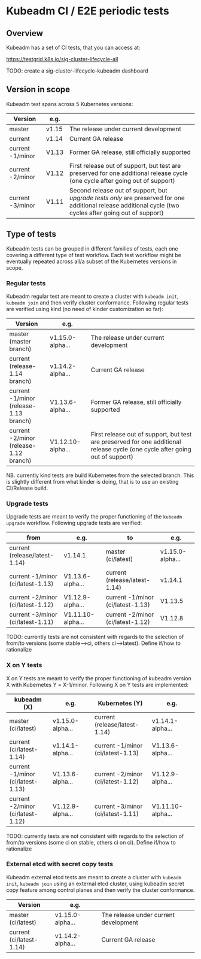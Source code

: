 # Kubeadm CI / E2E periodic tests

## Overview

Kubeadm has a set of CI tests, that you can access at:

<https://testgrid.k8s.io/sig-cluster-lifecycle-all>

TODO: create a sig-cluster-lifecycle-kubeadm dashboard

## Version in scope

Kubeadm test spans across 5 Kubernetes versions:

| Version          | e.g.   |                                                              |
| ---------------- | ------ | ------------------------------------------------------------ |
| master           | v1.15  | The release under current development                        |
| current          | v1.14  | Current GA release                                           |
| current -1/minor | V1.13  | Former GA release, still officially supported                |
| current -2/minor | V1.12  | First release out of support, but test are preserved for one additional release cycle (one cycle after going out of support) |
| current -3/minor | V1.11  | Second release out of support, but _upgrade tests only_ are preserved for one additional release additional cycle (two cycles after going out of support) |

## Type of tests

Kubeadm tests can be grouped in different families of tests, each one covering a different type of test workflow. Each test workflow
might be eventually repeated across all/a subset of the Kubernetes versions in scope.

### Regular tests

Kubeadm regular test are meant to create a cluster with `kubeadm init`, `kubeadm join` and then verify cluster
conformance. Following regular tests are verified using kind (no need of kinder customization so far):

| Version          | e.g.   |                                                              |
| ---------------- | ------ | ------------------------------------------------------------ |
| master<br />(master branch) | v1.15.0-alpha...  | The release under current development                        |
| current<br />(release-1.14 branch) | v1.14.2-alpha...  | Current GA release                                           |
| current -1/minor<br />(release-1.13 branch)  | V1.13.6-alpha...  | Former GA release, still officially supported                |
| current -2/minor<br />(release-1.12 branch)  | V1.12.10-alpha...  | First release out of support, but test are preserved for one additional release cycle (one cycle after going out of support) |

NB. currently kind tests are build Kubernetes from the selected branch. This is slightly different from what
kinder is doing, that is to use an existing CI/Release build.

### Upgrade tests

Upgrade tests are meant to verify the proper functioning of the `kubeadm upgrade` workflow. Following upgrade tests are verified:

| from                                         | e.g.              | to                                     | e.g.             |
| -------------------------------------------- | ----------------- | -------------------------------------- | ---------------- |
| current<br />(release/latest-1.14)                | v1.14.1           | master<br />(ci/latest)                | v1.15.0-alpha... |
| current -1/minor<br />(ci/latest-1.13) | V1.13.6-alpha...  | current<br />(release/latest-1.14)     | v1.14.1          |
| current -2/minor<br />(ci/latest-1.12)       | V1.12.9-alpha...  | current -1/minor<br />(ci/latest-1.13) | V1.13.5          |
| current -3/minor<br />(ci/latest-1.11)       | V1.11.10-alpha... | current -2/minor<br />(ci/latest-1.12) | V1.12.8          |

TODO: currently tests are not consistent with regards to the selection of from/to versions (some stable-->ci,
others ci-->latest). Define if/how to rationalize

### X on Y tests

X on Y tests are meant to verify the proper functioning of kubeadm version X with Kubernetes Y = X-1/minor. Following X on Y tests are implemented:

| kubeadm (X)                            | e.g.             | Kubernetes (Y)                         | e.g.              |
| -------------------------------------- | ---------------- | -------------------------------------- | ----------------- |
| master<br />(ci/latest)                | v1.15.0-alpha... | current<br />(release/latest-1.14)          | v1.14.1-alpha...           |
| current<br />(ci/latest-1.14)          | v1.14.1-alpha... | current -1/minor<br />(ci/latest-1.13) | V1.13.6-alpha...  |
| current -1/minor<br />(ci/latest-1.13) | V1.13.6-alpha... | current -2/minor<br />(ci/latest-1.12) | V1.12.9-alpha...  |
| current -2/minor<br />(ci/latest-1.12) | V1.12.9-alpha... | current -3/minor<br />(ci/latest-1.11) | V1.11.10-alpha... |

TODO: currently tests are not consistent with regards to the selection of from/to versions (some ci on stable, others ci on ci). Define if/how to rationalize

### External etcd with secret copy tests

Kubeadm external etcd tests are meant to create a cluster with `kubeadm init`, `kubeadm join` using an external etcd cluster, using
kubeadm secret copy feature among control planes and then verify the cluster conformance.

| Version          | e.g.   |                                                              |
| ---------------- | ------ | ------------------------------------------------------------ |
| master<br />(ci/latest) | v1.15.0-alpha...  | The release under current development |
| current<br />(ci/latest-1.14) | v1.14.2-alpha...  | Current GA release |

